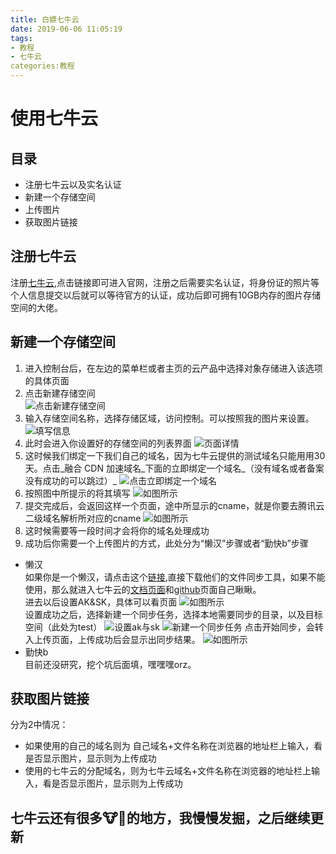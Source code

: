 ```yaml
---
title: 白嫖七牛云
date: 2019-06-06 11:05:19
tags:
- 教程
- 七牛云
categories:教程
---
```


# 使用七牛云
## 目录
+ 注册七牛云以及实名认证
+ 新建一个存储空间
+ 上传图片
+ 获取图片链接
## 注册七牛云
注册[七牛云][1],点击链接即可进入官网，注册之后需要实名认证，将身份证的照片等个人信息提交以后就可以等待官方的认证，成功后即可拥有10GB内存的图片存储空间的大佬。
## 新建一个存储空间
1. 进入控制台后，在左边的菜单栏或者主页的云产品中选择对象存储进入该选项的具体页面
2. 点击新建存储空间  
![点击新建存储空间][2]
3. 输入存储空间名称，选择存储区域，访问控制。可以按照我的图片来设置。  
![填写信息][3]  
4. 此时会进入你设置好的存储空间的列表界面
![页面详情][4]
5. 这时候我们绑定一下我们自己的域名，因为七牛云提供的测试域名只能用用30天。点击_融合 CDN 加速域名_下面的立即绑定一个域名_（没有域名或者备案没有成功的可以跳过）_
![点击立即绑定一个域名][5]
6. 按照图中所提示的将其填写
![如图所示][6]
7. 提交完成后，会返回这样一个页面，途中所显示的cname，就是你要去腾讯云二级域名解析所对应的cname
![如图所示][7]
8. 这时候需要等一段时间才会将你的域名处理成功
9. 成功后你需要一个上传图片的方式，此处分为“懒汉”步骤或者“勤快b”步骤
+ 懒汉  
如果你是一个懒汉，请点击这个[链接][8],直接下载他们的文件同步工具，如果不能使用，那么就进入七牛云的[文档页面][9]和[github][10]页面自己瞅瞅。  
进去以后设置AK&SK，具体可以看页面
![如图所示][11]  
设置成功之后，选择新建一个同步任务，选择本地需要同步的目录，以及目标空间（此处为test）
![设置ak与sk][12] 
![新建一个同步任务][13]
点击开始同步，会转入上传页面，上传成功后会显示出同步结果。
![如图所示][14]
+ 勤快b  
目前还没研究，挖个坑后面填，嘿嘿嘿orz。
## 获取图片链接
分为2中情况：
+ 如果使用的自己的域名则为 自己域名+文件名称在浏览器的地址栏上输入，看是否显示图片，显示则为上传成功
+ 使用的七牛云的分配域名，则为七牛云域名+文件名称在浏览器的地址栏上输入，看是否显示图片，显示则为上传成功
## 七牛云还有很多🐮🍺的地方，我慢慢发掘，之后继续更新





[1]: https://www.qiniu.com/
[2]: http://qiniuyun.ningdali.com/1966qiniuyun1.png
[3]: http://qiniuyun.ningdali.com/1966qiniuyun2.png
[4]: http://qiniuyun.ningdali.com/1966qiniuyun3.png
[5]: http://qiniuyun.ningdali.com/1966qiniuyun4.png
[6]: http://qiniuyun.ningdali.com/1966qiniuyun5.png
[7]: http://qiniuyun.ningdali.com/1966qiniuyun6.png
[8]: http://devtools.qiniu.com/QSunSync-v2.1.1.zip
[9]: https://developer.qiniu.com/kodo/tools/1666/qsunsync
[10]: https://github.com/qiniu/QSunSync
[11]: http://qiniuyun.ningdali.com/1966qiniuyun7.png
[12]: http://qiniuyun.ningdali.com/1966qiniuyun8.png
[13]: http://qiniuyun.ningdali.com/1966qiniuyun9.png
[14]: http://qiniuyun.ningdali.com/1966qiniuyun10.png